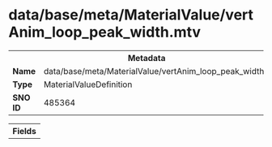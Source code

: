 <h1>data/base/meta/MaterialValue/vertAnim_loop_peak_width.mtv</h1><table><tr><th colspan="100%">Metadata</th></tr><tr><td><b>Name</b></td><td>data/base/meta/MaterialValue/vertAnim_loop_peak_width.mtv</td></tr><tr><td><b>Type</b></td><td>MaterialValueDefinition</td></tr><tr><td><b>SNO ID</b></td><td>485364</td></tr></table>

<table><tr><th colspan="100%">Fields</th></tr></table>

